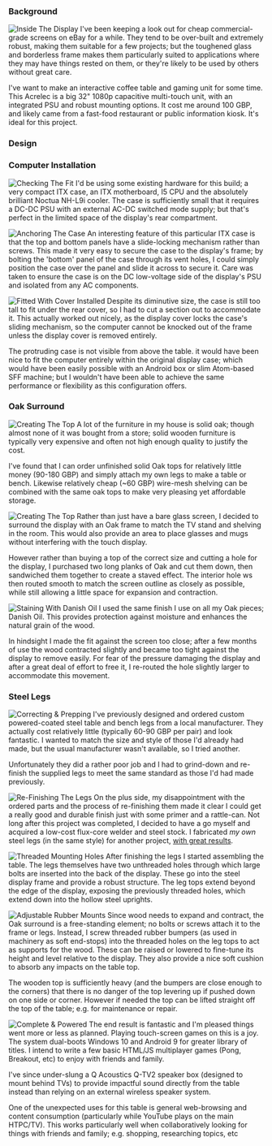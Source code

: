 ### Background
![Inside The Display](./photographs/DSC_0326.jpg)
I've been keeping a look out for cheap commercial-grade screens on eBay for a while. They tend to be over-built and extremely robust, making them suitable for a few projects; but the toughened glass and borderless frame makes them particularly suited to applications where they may have things rested on them, or they're likely to be used by others without great care.

I've want to make an interactive coffee table and gaming unit for some time. This Acrelec is a big 32" 1080p capacitive multi-touch unit, with an integrated PSU and robust mounting options. It cost me around 100 GBP, and likely came from a fast-food restaurant or public information kiosk. It's ideal for this project.


### Design


### Computer Installation
![Checking The Fit](./photographs/DSC_0326.jpg)
I'd be using some existing hardware for this build; a very compact ITX case, an ITX motherboard, I5 CPU and the absolutely brilliant Noctua NH-L9i cooler. The case is sufficiently small that it requires a DC-DC PSU with an external AC-DC switched mode supply; but that's perfect in the limited space of the display's rear compartment.

![Anchoring The Case](./photographs/DSC_0510.jpg)
An interesting feature of this particular ITX case is that the top and bottom panels have a slide-locking mechanism rather than screws. This made it very easy to secure the case to the display's frame; by bolting the 'bottom' panel of the case through its vent holes, I could simply position the case over the panel and slide it across to secure it. Care was taken to ensure the case is on the DC low-voltage side of the display's PSU and isolated from any AC components.

![Fitted With Cover Installed](./photographs/DSC_0492.jpg)
Despite its diminutive size, the case is still too tall to fit under the rear cover, so I had to cut a section out to accommodate it. This actually worked out nicely, as the display cover locks the case's sliding mechanism, so the computer cannot be knocked out of the frame unless the display cover is removed entirely.

The protruding case is not visible from above the table. it would have been nice to fit the computer entirely within the original display case; which would have been easily possible with an Android box or slim Atom-based SFF machine; but I wouldn't have been able to achieve the same performance or flexibility as this configuration offers.

### Oak Surround
![Creating The Top](./photographs/DSC_0365.jpg)
A lot of the furniture in my house is solid oak; though almost none of it was bought from a store; solid wooden furniture is typically very expensive and often not high enough quality to justify the cost.

I've found that I can order unfinished solid Oak tops for relatively little money (90-180 GBP) and simply attach my own legs to make a table or bench. Likewise relatively cheap (~60 GBP) wire-mesh shelving can be combined with the same oak tops to make very pleasing yet affordable storage.

![Creating The Top](./photographs/DSC_0375.jpg)
Rather than just have a bare glass screen, I decided to surround the display with an Oak frame to match the TV stand and shelving in the room. This would also provide an area to place glasses and mugs without interfering with the touch display.

However rather than buying a top of the correct size and cutting a hole for the display, I purchased two long planks of Oak and cut them down, then sandwiched them together to create a staved effect. The interior hole ws then routed smooth to match the screen outline as closely as possible, while still allowing a little space for expansion and contraction.

![Staining With Danish Oil](./photographs/DSC_0411.jpg)
I used the same finish I use on all my Oak pieces; Danish Oil. This provides protection against moisture and enhances the natural grain of the wood.

In hindsight I made the fit against the screen too close; after a few months of use the wood contracted slightly and became too tight against the display to remove easily. For fear of the pressure damaging the display and after a great deal of effort to free it, I re-routed the hole slightly larger to accommodate this movement.

### Steel Legs
![Correcting & Prepping](./photographs/DSC_0440.jpg)
I've previously designed and ordered custom powered-coated steel table and bench legs from a local manufacturer. They actually cost relatively little (typically 60-90 GBP per pair) and look fantastic. I wanted to match the size and style of those I'd already had made, but the usual manufacturer wasn't available, so I tried another.

Unfortunately they did a rather poor job and I had to grind-down and re-finish the supplied legs to meet the same standard as those I'd had made previously.

![Re-Finishing The Legs](./photographs/DSC_0447.jpg)
On the plus side, my disappointment with the ordered parts and the process of re-finishing them made it clear I could get a really good and durable finish just with some primer and a rattle-can. Not long after this project was completed, I decided to have a go myself and acquired a low-cost flux-core welder and steel stock. I fabricated _my own_ steel legs (in the same style) for another project, [with great results](#).

![Threaded Mounting Holes](./photographs/DSC_0453.jpg)
After finishing the legs I started assembling the table. The legs themselves have two unthreaded holes through which large bolts are inserted into the back of the display. These go into the steel display frame and provide a robust structure. The leg tops extend beyond the edge of the display, exposing the previously threaded holes, which extend down into the hollow steel uprights.

![Adjustable Rubber Mounts](./photographs/DSC_0501.jpg)
Since wood needs to expand and contract, the Oak surround is a free-standing element; no bolts or screws attach it to the frame or legs. Instead, I screw threaded rubber bumpers (as used in machinery as soft end-stops) into the threaded holes on the leg tops to act as supports for the wood. These can be raised or lowered to fine-tune its height and level relative to the display. They also provide a nice soft cushion to absorb any impacts on the table top.

The wooden top is sufficiently heavy (and the bumpers are close enough to the corners) that there is no danger of the top levering up if pushed down on one side or corner. However if needed the top can be lifted straight off the top of the table; e.g. for maintenance or repair.


![Complete & Powered](./photographs/DSC_0500.jpg)
The end result is fantastic and I'm pleased things went more or less as planned. Playing touch-screen games on this is a joy. The system dual-boots Windows 10 and Android 9 for greater library of titles. I intend to write a few basic HTML/JS multiplayer games (Pong, Breakout, etc) to enjoy with friends and family.

I've since under-slung a Q Acoustics Q-TV2 speaker box (designed to mount behind TVs) to provide impactful sound directly from the table instead than relying on an external wireless speaker system.

One of the unexpected uses for this table is general web-browsing and content consumption (particularly while YouTube plays on the main HTPC/TV). This works particularly well when collaboratively looking for things with friends and family; e.g. shopping, researching topics, etc